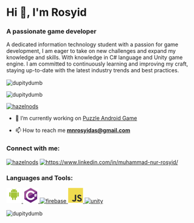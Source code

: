 <h1 >Hi 👋, I'm Rosyid</h1>
<h3 >A passionate game developer</h3>
<p> A dedicated information technology student with a passion for game development, I am eager to take on new challenges and expand my knowledge and skills. With knowledge in C# language and Unity game engine. I am committed to continuously learning and improving my craft, staying up-to-date with the latest industry trends and best practices.</p>


<p><img align="center" src="https://github-readme-streak-stats.herokuapp.com/?user=dupitydumb&" alt="dupitydumb" /></p>
<p align="left"> <img src="https://komarev.com/ghpvc/?username=dupitydumb&label=Profile%20views&color=0e75b6&style=flat" alt="dupitydumb" /> </p>

<p align="left"> <a href="https://twitter.com/hazelnods" target="blank"><img src="https://img.shields.io/twitter/follow/hazelnods?logo=twitter&style=for-the-badge" alt="hazelnods" /></a> </p>

- 🔭 I’m currently working on [Puzzle Android Game](https://github.com/dupitydumb/HexagonalPuzzle)

- 📫 How to reach me **mnrosyidas@gmail.com**

<h3 align="left">Connect with me:</h3>
<p align="left">
<a href="https://twitter.com/hazelnods" target="blank"><img align="center" src="https://raw.githubusercontent.com/rahuldkjain/github-profile-readme-generator/master/src/images/icons/Social/twitter.svg" alt="hazelnods" height="30" width="40" /></a>
<a href="https://linkedin.com/in/https://www.linkedin.com/in/muhammad-nur-rosyid/" target="blank"><img align="center" src="https://raw.githubusercontent.com/rahuldkjain/github-profile-readme-generator/master/src/images/icons/Social/linked-in-alt.svg" alt="https://www.linkedin.com/in/muhammad-nur-rosyid/" height="30" width="40" /></a>
</p>

<h3 align="left">Languages and Tools:</h3>
<p align="left"> <a href="https://developer.android.com" target="_blank" rel="noreferrer"> <img src="https://raw.githubusercontent.com/devicons/devicon/master/icons/android/android-original-wordmark.svg" alt="android" width="40" height="40"/> </a> <a href="https://www.w3schools.com/cs/" target="_blank" rel="noreferrer"> <img src="https://raw.githubusercontent.com/devicons/devicon/master/icons/csharp/csharp-original.svg" alt="csharp" width="40" height="40"/> </a> <a href="https://firebase.google.com/" target="_blank" rel="noreferrer"> <img src="https://www.vectorlogo.zone/logos/firebase/firebase-icon.svg" alt="firebase" width="40" height="40"/> </a> <a href="https://developer.mozilla.org/en-US/docs/Web/JavaScript" target="_blank" rel="noreferrer"> <img src="https://raw.githubusercontent.com/devicons/devicon/master/icons/javascript/javascript-original.svg" alt="javascript" width="40" height="40"/> </a> <a href="https://unity.com/" target="_blank" rel="noreferrer"> <img src="https://www.vectorlogo.zone/logos/unity3d/unity3d-icon.svg" alt="unity" width="40" height="40"/> </a> </p>

<p><img align="center" src="https://github-readme-stats.vercel.app/api/top-langs?username=dupitydumb&show_icons=true&locale=en&layout=compact" alt="dupitydumb" /></p>


